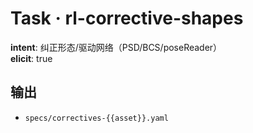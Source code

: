 # Task · rl-corrective-shapes

**intent**: 纠正形态/驱动网络（PSD/BCS/poseReader）  
**elicit**: true

## 输出

- `specs/correctives-{{asset}}.yaml`
